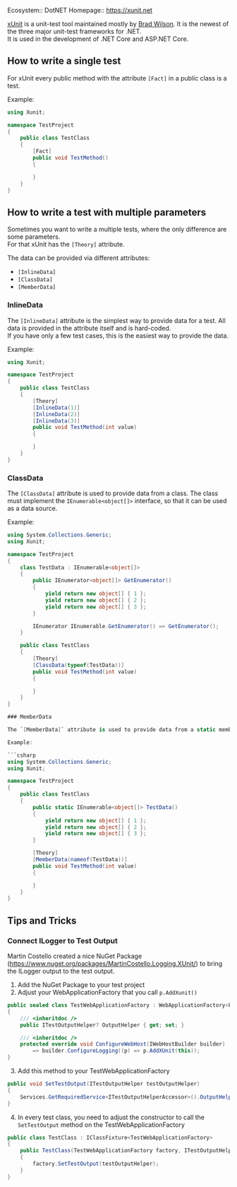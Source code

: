 Ecosystem:: DotNET
Homepage:: https://xunit.net

[xUnit](https://xunit.net) is a unit-test tool maintained mostly by [Brad Wilson](https://bradwilson.io/). It is the newest of the three major unit-test frameworks for .NET.  
It is used in the development of .NET Core and ASP.NET Core.

## How to write a single test

For xUnit every public method with the attribute `[Fact]` in a public class is a test.

Example:

```csharp
using Xunit;

namespace TestProject
{
    public class TestClass
    {
        [Fact]
        public void TestMethod()
        {

        }
    }
}

```

## How to write a test with multiple parameters

Sometimes you want to write a multiple tests, where the only difference are some parameters.  
For that xUnit has the `[Theory]` attribute.

The data can be provided via different attributes:

- `[InlineData]`
- `[ClassData]`
- `[MemberData]`

### InlineData

The `[InlineData]` attribute is the simplest way to provide data for a test. All data is provided in the attribute itself and is hard-coded.  
If you have only a few test cases, this is the easiest way to provide the data.

Example:

```csharp
using Xunit;

namespace TestProject
{
    public class TestClass
    {
        [Theory]
        [InlineData(1)]
        [InlineData(2)]
        [InlineData(3)]
        public void TestMethod(int value)
        {

        }
    }
}

```

### ClassData

The `[ClassData]` attribute is used to provide data from a class. The class must implement the `IEnumerable<object[]>` interface, so that it can be used as a data source.

Example:

```csharp
using System.Collections.Generic;
using Xunit;

namespace TestProject
{
    class TestData : IEnumerable<object[]>
    {
        public IEnumerator<object[]> GetEnumerator()
        {
            yield return new object[] { 1 };
            yield return new object[] { 2 };
            yield return new object[] { 3 };
        }

        IEnumerator IEnumerable.GetEnumerator() => GetEnumerator();
    }

    public class TestClass
    {
        [Theory]
        [ClassData(typeof(TestData))]
        public void TestMethod(int value)
        {

        }
    }
}

### MemberData

The `[MemberData]` attribute is used to provide data from a static member of a class. The member must be public and static and return an `IEnumerable<object[]>`.

Example:

```csharp
using System.Collections.Generic;
using Xunit;

namespace TestProject
{
    public class TestClass
    {
        public static IEnumerable<object[]> TestData()
        {
            yield return new object[] { 1 };
            yield return new object[] { 2 };
            yield return new object[] { 3 };
        }

        [Theory]
        [MemberData(nameof(TestData))]
        public void TestMethod(int value)
        {

        }
    }
}

```

## Tips and Tricks

### Connect ILogger to Test Output

Martin Costello created a nice NuGet Package (https://www.nuget.org/packages/MartinCostello.Logging.XUnit/) to bring the ILogger output to the test output.

1. Add the NuGet Package to your test project
1. Adjust your WebApplicationFactory that you call `p.AddXunit()`

``` csharp
public sealed class TestWebApplicationFactory : WebApplicationFactory<FakeEntrypoint>
{
    /// <inheritdoc />
    public ITestOutputHelper? OutputHelper { get; set; }

    /// <inheritdoc />
    protected override void ConfigureWebHost(IWebHostBuilder builder)
        => builder.ConfigureLogging((p) => p.AddXUnit(this));
}
```

3. Add this method to your TestWebApplicationFactory

``` csharp
public void SetTestOutput(ITestOutputHelper testOutputHelper)
{
    Services.GetRequiredService<ITestOutputHelperAccessor>().OutputHelper = testOutputHelper;
}
```

4. In every test class, you need to adjust the constructor to call the `SetTestOutput` method on the TestWebApplicationFactory

``` csharp
public class TestClass : IClassFixture<TestWebApplicationFactory>
{
    public TestClass(TestWebApplicationFactory factory, ITestOutputHelper testOutputHelper)
    {
        factory.SetTestOutput(testOutputHelper);
    }
}
```

